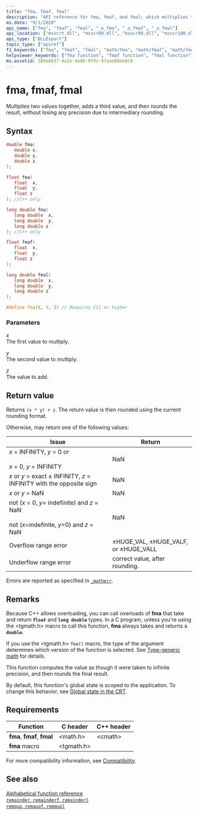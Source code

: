 ```yaml
---
title: "fma, fmaf, fmal"
description: "API reference for fma, fmaf, and fmal; which multiplies two values together, adds a third value, and then rounds the result, without losing any precision due to intermediary rounding."
ms.date: "9/1/2020"
api_name: ["fma", "fmaf", "fmal", "_o_fma", "_o_fmaf", "_o_fmal"]
api_location: ["msvcrt.dll", "msvcr80.dll", "msvcr90.dll", "msvcr100.dll", "msvcr100_clr0400.dll", "msvcr110.dll", "msvcr110_clr0400.dll", "msvcr120.dll", "msvcr120_clr0400.dll", "ucrtbase.dll", "api-ms-win-crt-math-l1-1-0.dll", "api-ms-win-crt-private-l1-1-0.dll"]
api_type: ["DLLExport"]
topic_type: ["apiref"]
f1_keywords: ["fma", "fmaf", "fmal", "math/fma", "math/fmaf", "math/fmal"]
helpviewer_keywords: ["fma function", "fmaf function", "fmal function"]
ms.assetid: 584a6037-da1e-4e86-9f0c-97aae86de0c0
---
```

# fma, fmaf, fmal

Multiplies two values together, adds a third value, and then rounds the result, without losing any precision due to intermediary rounding.

## Syntax

```C
double fma(
   double x,
   double y,
   double z
);

float fma(
   float  x,
   float  y,
   float z
); //C++ only

long double fma(
   long double  x,
   long double  y,
   long double z
); //C++ only

float fmaf(
   float  x,
   float  y,
   float z
);

long double fmal(
   long double  x,
   long double  y,
   long double z
);

#define fma(X, Y, Z) // Requires C11 or higher
```

### Parameters

*x*\
The first value to multiply.

*y*\
The second value to multiply.

*z*\
The value to add.

## Return value

Returns `(x * y) + z`. The return value is then rounded using the current rounding format.

Otherwise, may return one of the following values:

|Issue|Return|
|-----------|------------|
|*x* = INFINITY, *y* = 0 or<br /><br /> *x* = 0, *y* = INFINITY|NaN|
|*x* or *y* = exact ± INFINITY, *z* = INFINITY with the opposite sign|NaN|
|*x* or *y* = NaN|NaN|
|not (*x* = 0, *y*= indefinite) and *z* = NaN<br /><br /> not (*x*=indefinite, *y*=0) and *z* = NaN|NaN|
|Overflow range error|±HUGE_VAL, ±HUGE_VALF, or ±HUGE_VALL|
|Underflow range error|correct value, after rounding.|

Errors are reported as specified in [`_matherr`](matherr.md).

## Remarks

Because C++ allows overloading, you can call overloads of **fma** that take and return **`float`** and **`long double`** types. In a C program, unless you're using the \<tgmath.h> macro to call this function, **fma** always takes and returns a **`double`**.

If you use the \<tgmath.h> `fma()` macro, the type of the argument determines which version of the function is selected. See [Type-generic math](../tgmath.md) for details.

This function computes the value as though it were taken to infinite precision, and then rounds the final result.

By default, this function's global state is scoped to the application. To change this behavior, see [Global state in the CRT](../global-state.md).

## Requirements

|Function|C header|C++ header|
|--------------|--------------|------------------|
|**fma**, **fmaf**, **fmal**|\<math.h>|\<cmath>|
|**fma** macro | \<tgmath.h> ||

For more compatibility information, see [Compatibility](../compatibility.md).

## See also

[Alphabetical function reference](crt-alphabetical-function-reference.md)\
[`remainder`, `remainderf`, `remainderl`](remainder-remainderf-remainderl.md)\
[`remquo`, `remquof`, `remquol`](remquo-remquof-remquol.md)
